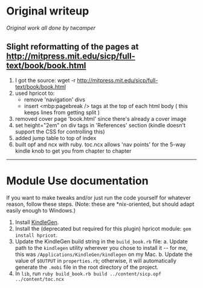 # Original writeup
_Original work all done by twcamper_

## Slight reformatting of the pages at http://mitpress.mit.edu/sicp/full-text/book/book.html

1. I got the source:
      wget -r http://mitpress.mit.edu/sicp/full-text/book/book.html
2. used hpricot to:
    - remove 'navigation' divs
    - insert <mbp:pagebreak /> tags at the top of each html body ( this keeps lines from getting split )
3. removed cover page 'book.html' since there's already a cover image
4. set height="2em" on div tags in 'References' section (kindle doesn't support the CSS for controlling this)
5. added jump table to top of index
6. built opf and ncx with ruby.  toc.ncx allows 'nav points' for the 5-way kindle knob to get you from chapter to chapter

---

# Module Use documentation

If you want to make tweaks and/or just run the code yourself for whatever reason, follow these steps. (Note: these are *nix-oriented, but should adapt easily enough to Windows.)

1. Install [KindleGen](http://www.amazon.com/gp/feature.html?ie=UTF8&docId=1000765211).
2. Install the (deprecated but required for this plugin) hpricot module: `gem install hpricot`.
3. Update the KindleGen build string in the `build_book.rb` file:
    a. Update path to the `kindlegen` utility wherever you chose to install it -- for me, this was `/Applications/KindleGen/kindlegen` on my Mac.
    b. Update the value of `$OUTPUT` in `properties.rb`; otherwise, it will automatically generate the `.mobi` file in the root directory of the project.
4. In `lib`, run `ruby build_book.rb build ../content/sicp.opf ../content/toc.ncx`
